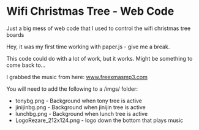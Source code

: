 # Wifi Christmas Tree - Web Code
Just a big mess of web code that I used to control the wifi christmas tree boards

Hey, it was my first time working with paper.js - give me a break. 

This code could do with a lot of work, but it works. Might be something to come back to...

I grabbed the music from here: www.freexmasmp3.com

You will need to add the following to a /imgs/ folder:
* tonybg.png - Background when tony tree is active
* jinijinbg.png - Background when jinijin tree is active
* lunchbg.png - Background when lunch tree is active
* LogoRezare_212x124.png - logo down the bottom that plays music
